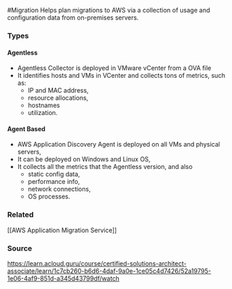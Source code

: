#Migration 
Helps plan migrations to AWS via a collection of usage and configuration data from on-premises servers.
### Types
#### Agentless
* Agentless Collector is deployed in VMware vCenter from a OVA file
* It identifies hosts and VMs in VCenter and collects tons of metrics, such as:
	* IP and MAC address,
	* resource allocations,
	* hostnames
	* utilization.
#### Agent Based
* AWS Application Discovery Agent is deployed on all VMs and physical servers,
* It can be deployed on Windows and Linux OS,
* It collects all the metrics that the Agentless version, and also
	* static config data,
	* performance info,
	* network connections,
	* OS processes.

### Related
[[AWS Application Migration Service]]

### Source
https://learn.acloud.guru/course/certified-solutions-architect-associate/learn/1c7cb260-b6d6-4daf-9a0e-1ce05c4d7426/52a19795-1e06-4af9-851d-a345d43799df/watch